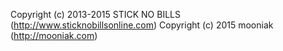 Copyright (c) 2013-2015 STICK NO BILLS (http://www.sticknobillsonline.com) Copyright (c) 2015 mooniak (http://mooniak.com)